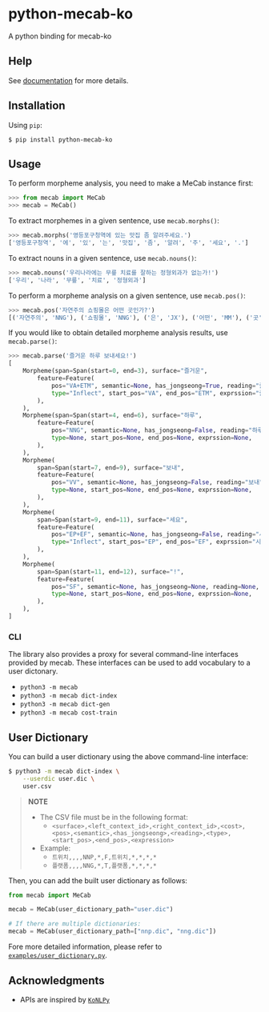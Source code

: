 # python-mecab-ko
A python binding for mecab-ko

## Help
See [documentation](https://python-mecab-ko.readthedocs.io) for more details.

## Installation
Using `pip`:
```console
$ pip install python-mecab-ko
```

## Usage
To perform morpheme analysis, you need to make a MeCab instance first:
```python
>>> from mecab import MeCab
>>> mecab = MeCab()
```

To extract morphemes in a given sentence, use `mecab.morphs()`:
```python
>>> mecab.morphs('영등포구청역에 있는 맛집 좀 알려주세요.')
['영등포구청역', '에', '있', '는', '맛집', '좀', '알려', '주', '세요', '.']
```

To extract nouns in a given sentence, use `mecab.nouns()`:
```python
>>> mecab.nouns('우리나라에는 무릎 치료를 잘하는 정형외과가 없는가!')
['우리', '나라', '무릎', '치료', '정형외과']
```

To perform a morpheme analysis on a given sentence, use `mecab.pos()`:
```python
>>> mecab.pos('자연주의 쇼핑몰은 어떤 곳인가?')
[('자연주의', 'NNG'), ('쇼핑몰', 'NNG'), ('은', 'JX'), ('어떤', 'MM'), ('곳', 'NNG'), ('인가', 'VCP+EF'), ('?', 'SF')]
```

If you would like to obtain detailed morpheme analysis results, use `mecab.parse()`:
```python
>>> mecab.parse('즐거운 하루 보내세요!')
[
    Morpheme(span=Span(start=0, end=3), surface="즐거운",
        feature=Feature(
            pos="VA+ETM", semantic=None, has_jongseong=True, reading="즐거운",
            type="Inflect", start_pos="VA", end_pos="ETM", exprssion="즐겁/VA/*+ᆫ/ETM/*",
        ),
    ),
    Morpheme(span=Span(start=4, end=6), surface="하루",
        feature=Feature(
            pos="NNG", semantic=None, has_jongseong=False, reading="하루",
            type=None, start_pos=None, end_pos=None, exprssion=None,
        ),
    ),
    Morpheme(
        span=Span(start=7, end=9), surface="보내",
        feature=Feature(
            pos="VV", semantic=None, has_jongseong=False, reading="보내",
            type=None, start_pos=None, end_pos=None, exprssion=None,
        ),
    ),
    Morpheme(
        span=Span(start=9, end=11), surface="세요",
        feature=Feature(
            pos="EP+EF", semantic=None, has_jongseong=False, reading="세요",
            type="Inflect", start_pos="EP", end_pos="EF", exprssion="시/EP/*+어요/EF/*",
        ),
    ),
    Morpheme(
        span=Span(start=11, end=12), surface="!",
        feature=Feature(
            pos="SF", semantic=None, has_jongseong=None, reading=None,
            type=None, start_pos=None, end_pos=None, exprssion=None,
        ),
    ),
]
```

### CLI
The library also provides a proxy for several command-line interfaces provided by mecab. These interfaces can be used to add vocabulary to a user dictonary.
- `python3 -m mecab`
- `python3 -m mecab dict-index`
- `python3 -m mecab dict-gen`
- `python3 -m mecab cost-train`

## User Dictionary
You can build a user dictionary using the above command-line interface:
```bash
$ python3 -m mecab dict-index \
    --userdic user.dic \
    user.csv
```
> **NOTE**
> - The CSV file must be in the following format:
>   - `<surface>,<left_context_id>,<right_context_id>,<cost>,<pos>,<semantic>,<has_jongseong>,<reading>,<type>,<start_pos>,<end_pos>,<expression>`
> - Example:
>   - `트위치,,,,NNP,*,F,트위치,*,*,*,*`
>   - `플랫폼,,,,NNG,*,T,플랫폼,*,*,*,*`

Then, you can add the built user dictionary as follows:
```python
from mecab import MeCab

mecab = MeCab(user_dictionary_path="user.dic")

# If there are multiple dictionaries:
mecab = MeCab(user_dictionary_path=["nnp.dic", "nng.dic"])
```

Fore more detailed information, please refer to [`examples/user_dictionary.py`](https://github.com/jonghwanhyeon/python-mecab-ko/tree/main/examples/user_dictionary.py).

## Acknowledgments
- APIs are inspired by [`KoNLPy`](https://github.com/konlpy/konlpy/)
